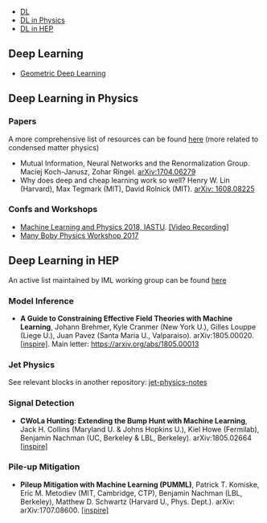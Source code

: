 
* [DL](#deep-learning)
* [DL in Physics](#deep-learning-in-physics)
* [DL in HEP](#deep-learning-in-hep)


## Deep Learning
* [Geometric Deep Learning](http://geometricdeeplearning.com/)


## Deep Learning in Physics

### Papers
A more comprehensive list of resources can be found [here](https://physicsml.github.io/) (more related to condensed matter physics)

* Mutual Information, Neural Networks and the Renormalization Group. Maciej Koch-Janusz, Zohar Ringel. 	[arXiv:1704.06279](https://arxiv.org/abs/1704.06279)
* Why does deep and cheap learning work so well? Henry W. Lin (Harvard), Max Tegmark (MIT), David Rolnick (MIT). [arXiv: 1608.08225](https://arxiv.org/pdf/1608.08225.pdf)

### Confs and Workshops

* [Machine Learning and Physics 2018, IASTU](http://mlphys2018.csp.escience.cn/dct/page/1). [[Video Recording]](http://live.vhall.com/192630502)
* [Many Boby Physics Workshop 2017](http://kits.ucas.ac.cn/index.php/events/workshop/52-machine-learning-and-many-body-physics-jun-28th-jul-7th-2017)

## Deep Learning in HEP
An active list maintained by IML working group can be found [here](https://github.com/iml-wg/HEP-ML-Resources)

### Model Inference
* **A Guide to Constraining Effective Field Theories with Machine Learning**,
Johann Brehmer, Kyle Cranmer (New York U.), Gilles Louppe (Liege U.), Juan Pavez (Santa Maria U., Valparaiso). arXiv:1805.00020. [[inspire]](http://inspirehep.net/record/1670939). Main letter: https://arxiv.org/abs/1805.00013

### Jet Physics
See relevant blocks in another repository: [jet-physics-notes](https://github.com/taolicheng/jet-physics-notes)
 
### Signal Detection
*  **CWoLa Hunting: Extending the Bump Hunt with Machine Learning**,
Jack H. Collins (Maryland U. & Johns Hopkins U.), Kiel Howe (Fermilab), Benjamin Nachman (UC, Berkeley & LBL, Berkeley).
arXiv:1805.02664 [[inspire]](https://inspirehep.net/record/1672143)

### Pile-up Mitigation
*  **Pileup Mitigation with Machine Learning (PUMML)**,
Patrick T. Komiske, Eric M. Metodiev (MIT, Cambridge, CTP), Benjamin Nachman (LBL, Berkeley), Matthew D. Schwartz (Harvard U., Phys. Dept.). arXiv: arXiv:1707.08600. [[inspire]](http://inspirehep.net/record/1613324)



